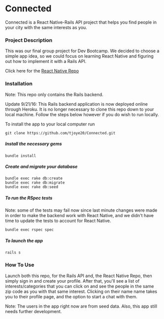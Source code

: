 # Connected

Connected is a React Native-Rails API project that helps you find people in your city with the same interests as you.

### Project Description

This was our final group project for Dev Bootcamp. We decided to choose a simple app idea, so we could focus on learning React Native and figuring out how to implement it with a Rails API.

Click here for the [React Native Repo](https://github.com/SeanWitt/ReactNative_Connected)
### Installation

Note: This repo only contains the Rails backend.

Update 9/21/16: This Rails backend application is now deployed online through Heroku.  It is no longer necessary to clone this repo down to your local machine. Follow the steps below however if you do wish to run locally.

To install the app to your local computer run

    git clone https://github.com/tjoye20/Connected.git

##### Install the necessary gems

    bundle install

##### Create and migrate your database

    bundle exec rake db:create
    bundle exec rake db:migrate
    bundle exec rake db:seed

##### To run the RSpec tests
Note: some of the tests may fail now since last minute changes were made in order to make the backend work with React Native, and we didn't have time to update the tests to account for React Native.

    bundle exec rspec spec

##### To launch the app

    rails s

### How To Use
Launch both this repo, for the Rails API and, the React Native Repo, then simply sign in and create your profile. After that, you'll see a list of interests/categories that you can click on and see the people in the same zip code as you with that same interest. Clicking on their name name takes you to their profile page, and the option to start a chat with them.

Note: The users in the app right now are from seed data. Also, this app still needs further development.
